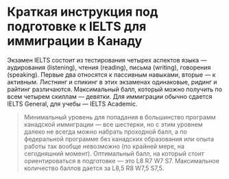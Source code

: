 # __Краткая инструкция под подготовке к IELTS для иммиграции в Канаду__

Экзамен IELTS состоит из тестирования четырех аспектов языка — аудирования (listening), чтения (reading), письма (writing), говорения (speaking). Первые два относятся к пассивным навыками, вторые — к активным. Листнинг и спикинг в этих экзаменах одинаковые, ридинг и райтинг различаются. Максимальный балл, который можно получить по всем четырем скиллам — девятки. Для иммиграции обычно сдается IELTS General, для учебы — IELTS Academic.

> Минимальный уровень для попадания в большинство программ канадской иммиграции — все шестерки, но с этим уровнем далеко не всегда можно набрать проходной балл, а по федеральной программе без канадских образования или опыта работы так вообще невозможно (по крайней мере, на сегодняшний момент). Оптимальный балл, на который стоит ориентироваться в подготовке — это L8 R7 W7 S7. Максимальное количество баллов дается за L8,5 R8 W7,5 S7,5.
